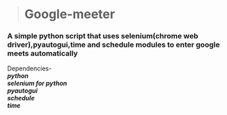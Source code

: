 > # Google-meeter
### A simple python script that uses selenium(chrome web driver),pyautogui,time and schedule modules to enter google meets automatically

Dependencies- <br />
***python <br />
selenium for python <br />
pyautogui <br />
schedule <br />
time*** <br />

